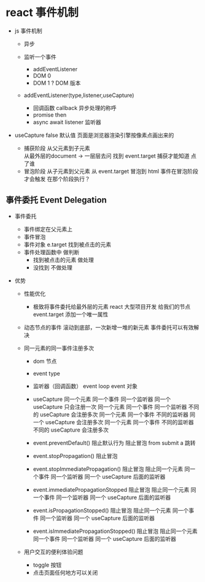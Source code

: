 # react 事件机制
- js 事件机制
  - 异步
  - 监听一个事件
    - addEventListener
    - DOM 0
    <a onClick="doSomething()"></a>
    - DOM 1 ? DOM 版本 
  
  - addEventListener(type,listener,useCapture)
    - 回调函数 callback 异步处理的称呼
    - promise then
    - async await
    listener 监听器

- useCapture false 默认值
   页面是浏览器渲染引擎按像素点画出来的
  - 捕获阶段 从父元素到子元素  
    从最外层的document -> 一层层去问 找到 event.target
    捕获才能知道 点了谁
  - 冒泡阶段 从子元素到父元素
    从 event.target 冒泡到 html
    事件在冒泡阶段才会触发
    在那个阶段执行？ 

## 事件委托 Event Delegation
- 事件委托
  - 事件绑定在父元素上
  - 事件冒泡
  - 事件对象 e.target 找到被点击的元素
  - 事件处理函数中 做判断
    - 找到被点击的元素 做处理
    - 没找到 不做处理

- 优势 
  - 性能优化 
    - 极致将事件委托给最外层的元素
    react 大型项目开发
    给我们的节点 event.target 添加一个唯一属性 
  - 动态节点的事件
    滚动到底部，一次新增一堆的新元素
    事件委托可以有效解决
  - 同一元素的同一事件注册多次
    - dom 节点
    - event type
    - 监听器（回调函数） event loop 
      event 对象
    - useCapture 
      同一个元素 同一个事件 同一个监听器 同一个 useCapture 只会注册一次
      同一个元素 同一个事件 同一个监听器 不同的 useCapture 会注册多次
      同一个元素 同一个事件 不同的监听器 同一个 useCapture 会注册多次
      同一个元素 同一个事件 不同的监听器 不同的 useCapture 会注册多次

    - event.preventDefault() 阻止默认行为 阻止冒泡
      from submit
      a 跳转
    - event.stopPropagation() 阻止冒泡
    - event.stopImmediatePropagation() 阻止冒泡 阻止同一个元素 同一个事件 同一个监听器 同一个 useCapture 后面的监听器
    - event.immediatePropagationStopped 阻止冒泡 阻止同一个元素 同一个事件 同一个监听器 同一个 useCapture 后面的监听器
    - event.isPropagationStopped() 阻止冒泡 阻止同一个元素 同一个事件 同一个监听器 同一个 useCapture 后面的监听器
    - event.isImmediatePropagationStopped() 阻止冒泡 阻止同一个元素 同一个事件 同一个监听器 同一个 useCapture 后面的监听器

  - 用户交互的便利体验问题
    - toggle 按钮
    - 点击页面任何地方可以关闭